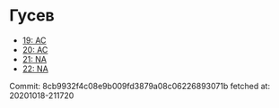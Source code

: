 # Гусев
- [19: AC](19.md)
- [20: AC](20.md)
- [21: NA](21.md)
- [22: NA](22.md)

Commit: 8cb9932f4c08e9b009fd3879a08c06226893071b
 fetched at: 20201018-211720
